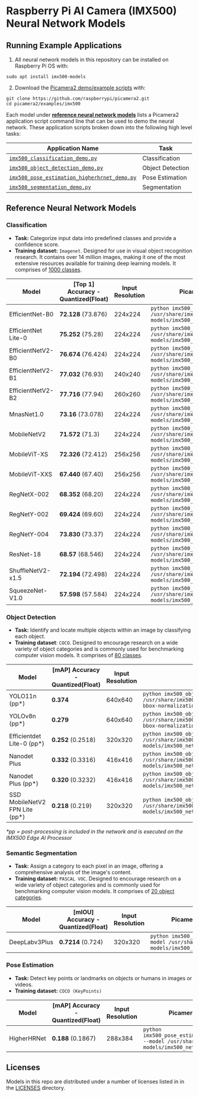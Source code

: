 # Raspberry Pi AI Camera (IMX500) Neural Network Models

## Running Example Applications
1. All neural network models in this repository can be installed on Raspberry Pi OS with:
```
sudo apt install imx500-models
```

2. Download the [Picamera2 demo/example scripts](https://github.com/raspberrypi/picamera2/tree/main/examples/imx500) with:
```
git clone https://github.com/raspberrypi/picamera2.git
cd picamera2/examples/imx500
```

Each model under [**reference neural network models**](#reference-neural-network-models) lists a Picamera2 application script command line that can be used to demo the neural network. These application scripts broken down into the following high level tasks:

| Application Name                             | Task                  |
|----------------------------------------------|-----------------------|
| [`imx500_classification_demo.py`](https://github.com/raspberrypi/picamera2/blob/main/examples/imx500/imx500_classification_demo.py)                           | Classification   |
| [`imx500_object_detection_demo.py`](https://github.com/raspberrypi/picamera2/blob/main/examples/imx500/imx500_object_detection_demo.py)                       | Object Detection |
| [`imx500_pose_estimation_higherhrnet_demo.py`](https://github.com/raspberrypi/picamera2/blob/main/examples/imx500/imx500_pose_estimation_higherhrnet_demo.py) | Pose Estimation  |
| [`imx500_segmentation_demo.py`](https://github.com/raspberrypi/picamera2/blob/main/examples/imx500/imx500_segmentation_demo.py)                               | Segmentation     |

## Reference Neural Network Models

### Classification
- **Task:** Categorize input data into predefined classes and provide a confidence score.
- **Training dataset:** `Imagenet`. Designed for use in visual object recognition research. It contains over 14 million images, making it one of the most extensive resources available for training deep learning models. It comprises of [1000 classes](https://github.com/raspberrypi/picamera2/blob/main/examples/imx500/assets/imagenet_labels.txt).

| Model                   | [Top 1] Accuracy - Quantized(Float)   | Input Resolution | Picamera2 Example Script                                                                                               |
|-------------------------|---------------------------------------|------------------|------------------------------------------------------------------------------------------------------------------------|
| EfficientNet-B0         | **72.128​** (73.876)                   | 224x224          | `python imx500_classification_demo.py --model /usr/share/imx500-models/imx500_network_efficientnet_bo.rpk`             |
| EfficientNet Lite-0     | **75.252** (75.28)                    | 224x224          | `python imx500_classification_demo.py --model /usr/share/imx500-models/imx500_network_efficientnet_lite0.rpk`          |
| EfficientNetV2-B0       | **76.674​** (76.424)                   | 224x224          | `python imx500_classification_demo.py --model /usr/share/imx500-models/imx500_network_efficientnetv2_b0.rpk`           |
| EfficientNetV2-B1       | **77.032​** (76.93)                    | 240x240          | `python imx500_classification_demo.py --model /usr/share/imx500-models/imx500_network_efficientnetv2_b1.rpk`           |
| EfficientNetV2-B2       | **77.716** (77.94)                    | 260x260          | `python imx500_classification_demo.py --model /usr/share/imx500-models/imx500_network_efficientnetv2_b2.rpk`           |
| MnasNet1.0              | **73.16​** (73.078)                    | 224x224          | `python imx500_classification_demo.py --model /usr/share/imx500-models/imx500_network_mnasnet1.0.rpk`                  |
| MobileNetV2             | **71.572​​** (71.3)                     | 224x224          | `python imx500_classification_demo.py --model /usr/share/imx500-models/imx500_network_mobilenet_v2.rpk`                |
| MobileViT-XS            | **72.326​** (72.412)                   | 256x256          | `python imx500_classification_demo.py --model /usr/share/imx500-models/imx500_network_mobilevit_xs.rpk`                |
| MobileViT-XXS           | **67.44​0** (67.40)                    | 256x256          | `python imx500_classification_demo.py --model /usr/share/imx500-models/imx500_network_mobilevit_xxs.rpk`               |
| RegNetX-002             | **68.352​** (68.20)                    | 224x224          | `python imx500_classification_demo.py --model /usr/share/imx500-models/imx500_network_regnetx_002.rpk`                 |
| RegNetY-002             | **69.424​** (69.60)                    | 224x224          | `python imx500_classification_demo.py --model /usr/share/imx500-models/imx500_network_regnety_002.rpk`                 |
| RegNetY-004             | **73.83​0** (73.37)                    | 224x224          | `python imx500_classification_demo.py --model /usr/share/imx500-models/imx500_network_regnety_004.rpk`                 |
| ResNet-18               | **68.57​** (68.546)                    | 224x224          | `python imx500_classification_demo.py --model /usr/share/imx500-models/imx500_network_resnet18.rpk`                    |
| ShuffleNetV2-x1.5       | **72.194​** (72.498)                   | 224x224          | `python imx500_classification_demo.py --model /usr/share/imx500-models/imx500_network_shufflenet_v2_x1_5.rpk`          |
| SqueezeNet-V1.0         | **57.598** (57.584)                   | 224x224          | `python imx500_classification_demo.py --model /usr/share/imx500-models/imx500_network_squeezenet1.0.rpk`               |  

### Object Detection
- **Task:** Identify and locate multiple objects within an image by classifying each object.
- **Training dataset**: `COCO`. Designed to encourage research on a wide variety of object categories and is commonly used for benchmarking computer vision models. It comprises of [80 classes](https://github.com/raspberrypi/picamera2/blob/main/examples/imx500/assets/coco_labels.txt).

| Model                          | [mAP] Accuracy - Quantized(Float) | Input Resolution | Picamera2 Example Script                                                                                                                     | License  |
|--------------------------------|-----------------------------------|------------------|----------------------------------------------------------------------------------------------------------------------------------------------|----------|
| YOLO11n (pp*)                  | **0.374**                         | 640x640          | `python imx500_object_detection_demo.py --model /usr/share/imx500-models/imx500_network_yolo11n_pp.rpk --bbox-normalization --bbox-order xy` | AGPL-3.0 |
| YOLOv8n (pp*)                  | **0.279**                         | 640x640          | `python imx500_object_detection_demo.py --model /usr/share/imx500-models/imx500_network_yolov8n_pp.rpk --bbox-normalization --bbox-order xy` | AGPL-3.0 |
| Efficientdet Lite-0 (pp*)      | **0.252** (0.2518)                | 320x320          | `python imx500_object_detection_demo.py --model /usr/share/imx500-models/imx500_network_efficientdet_lite0_pp.rpk`                           |          |
| Nanodet Plus                   | **0.332** (0.3316)                | 416x416          | `python imx500_object_detection_demo.py --model /usr/share/imx500-models/imx500_network_nanodet_plus_416x416.rpk`                            |          |
| Nanodet Plus (pp*)             | **0.320** (0.3232)                | 416x416          | `python imx500_object_detection_demo.py --model /usr/share/imx500-models/imx500_network_nanodet_plus_416x416_pp.rpk`                         |          |
| SSD MobileNetV2 FPN Lite (pp*) | **0.218** (0.219)                 | 320x320          | `python imx500_object_detection_demo.py --model /usr/share/imx500-models/imx500_network_ssd_mobilenetv2_fpnlite_320x320_pp.rpk`              |          |

_*pp = post-processing is included in the network and is executed on the IMX500 Edge AI Processor_

### Semantic Segmentation
- **Task:** Assign a category to each pixel in an image, offering a comprehensive analysis of the image's content.
- **Training dataset:** `PASCAL VOC`. Designed to encourage research on a wide variety of object categories and is commonly used for benchmarking computer vision models. It comprises of [20 object categories](http://host.robots.ox.ac.uk/pascal/VOC/voc2007/htmldoc/voc.html#SECTION00032000000000000000).

| Model                              | [mIOU] Accuracy - Quantized(Float)      | Input Resolution | Picamera2 Example Script                                                                                               |
|------------------------------------|-----------------------------------------|------------------|------------------------------------------------------------------------------------------------------------------------|
| DeepLabv3Plus                      | **0.7214​** (0.724) ​                     | 320x320          | `python imx500_segmentation_demo.py  --model /usr/share/imx500-models/imx500_network_deeplabv3plus.rpk`                         |

### Pose Estimation
- **Task:** Detect key points or landmarks on objects or humans in images or videos.
- **Training dataset:** `COCO (KeyPoints)`

| Model           | [mAP] Accuracy - Quantized(Float)    | Input Resolution | Picamera2 Example Script                                                                                               |
|-----------------|--------------------------------------|------------------|------------------------------------------------------------------------------------------------------------------------|
| HigherHRNet     | **0.188​** (0.1867)                   | 288x384          | `python imx500_pose_estimation_higherhrnet_demo.py --model /usr/share/imx500-models/imx500_network_higherhrnet_coco.rpk`        |

## Licenses

Models in this repo are distributed under a number of licenses listed in in the [LICENSES](LICENSES) directory.
